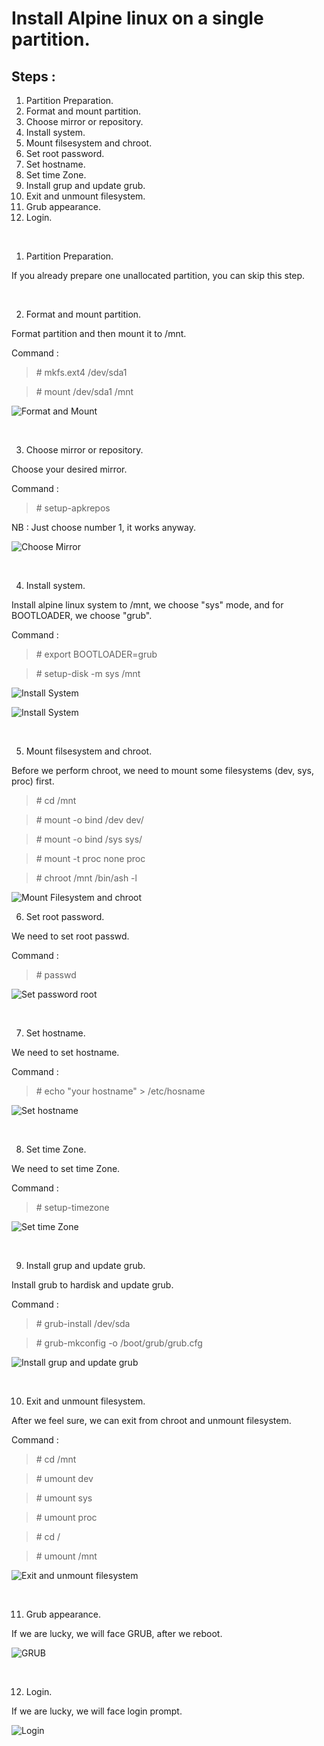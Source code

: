 # Install Alpine linux on a single partition.

## Steps :

1. Partition Preparation.
2. Format and mount partition.
3. Choose mirror or repository.
4. Install system.
5. Mount filsesystem and chroot.
6. Set root password.
7. Set hostname.
8. Set time Zone.
9. Install grup and update grub.
10. Exit and unmount filesystem.
11. Grub appearance.
12. Login.
<br>

1. Partition Preparation.

If you already prepare one unallocated partition, you can skip this step.

<br>

2. Format and mount partition.

Format partition and then mount it to /mnt.

Command :

> \# mkfs.ext4 /dev/sda1

> \# mount /dev/sda1 /mnt

![Format and Mount](https://github.com/lidgnulinux/Alpine-linux-single-partition/blob/main/Dokumentasi/02.format-dan-mount.png "Format and Mount")

<br>

3. Choose mirror or repository.

Choose your desired mirror.

Command :

> \# setup-apkrepos

NB : Just choose number 1, it works anyway.

![Choose Mirror](https://github.com/lidgnulinux/Alpine-linux-single-partition/blob/main/Dokumentasi/03.Pilih-Repo.png "Choose Mirror")

<br>

4. Install system.

Install alpine linux system to /mnt, we choose "sys" mode, and for BOOTLOADER, we choose "grub".

Command :

> \# export BOOTLOADER=grub

> \# setup-disk -m sys /mnt

![Install System](https://github.com/lidgnulinux/Alpine-linux-single-partition/blob/main/Dokumentasi/04.Install-system-1.png "Install System")


![Install System](https://github.com/lidgnulinux/Alpine-linux-single-partition/blob/main/Dokumentasi/04.Install-system-2.png "Install System")

<br>

5. Mount filsesystem and chroot.

Before we perform chroot, we need to mount some filesystems (dev, sys, proc) first.

> \# cd /mnt

> \# mount -o bind /dev dev/

> \# mount -o bind /sys sys/

> \# mount -t proc none proc

> \# chroot /mnt /bin/ash -l

![Mount Filesystem and chroot](https://github.com/lidgnulinux/Alpine-linux-single-partition/blob/main/Dokumentasi/05.mount-fs-chroot.png "Mount Filesystem and chroot")
<br>

6. Set root password.

We need to set root passwd.

Command :

> \# passwd

![Set password root](https://github.com/lidgnulinux/Alpine-linux-single-partition/blob/main/Dokumentasi/06.set-password.png "Set password root")

<br>

7. Set hostname.

We need to set hostname.

Command :

> \# echo "your hostname" > /etc/hosname

![Set hostname](https://github.com/lidgnulinux/Alpine-linux-single-partition/blob/main/Dokumentasi/07.set-hostname.png "Set hostname")

<br>

8. Set time Zone.

We need to set time Zone.

Command :

> \# setup-timezone

![Set time Zone](https://github.com/lidgnulinux/Alpine-linux-single-partition/blob/main/Dokumentasi/08.set-timezone.png "Set time Zone")

<br>

9. Install grup and update grub.

Install grub to hardisk and update grub.

Command :

> \# grub-install /dev/sda

> \# grub-mkconfig -o /boot/grub/grub.cfg

![Install grup and update grub](https://github.com/lidgnulinux/Alpine-linux-single-partition/blob/main/Dokumentasi/09.install-grub-update-grub.png "Install grup and update grub")

<br>

10. Exit and unmount filesystem.

After we feel sure, we can exit from chroot and unmount filesystem.

Command :

> \# cd /mnt

> \# umount dev

> \# umount sys

> \# umount proc

> \# cd /

> \# umount /mnt

![Exit and unmount filesystem](https://github.com/lidgnulinux/Alpine-linux-single-partition/blob/main/Dokumentasi/10.exit-umount.png "Exit and unmount filesystem")

<br>

11. Grub appearance.

If we are lucky, we will face GRUB, after we reboot.

![GRUB](https://github.com/lidgnulinux/Alpine-linux-single-partition/blob/main/Dokumentasi/11.grub.png "GRUB")

<br>

12. Login.

If we are lucky, we will face login prompt.

![Login](https://github.com/lidgnulinux/Alpine-linux-single-partition/blob/main/Dokumentasi/12.login.png "Login")
